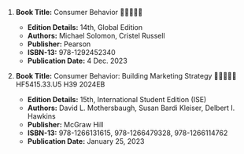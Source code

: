 1. **Book Title:** Consumer Behavior 🚨🚨🚨🚨🚨
   - **Edition Details:** 14th, Global Edition
   - **Authors:** Michael Solomon, Cristel Russell 
   - **Publisher:** Pearson
   - **ISBN-13:** 978-1292452340
   - **Publication Date:** 4 Dec. 2023

2. **Book Title:** Consumer Behavior: Building Marketing Strategy 🚨🚨🚨🚨🚨 HF5415.33.U5 H39 2024EB
   - **Edition Details:** 15th, International Student Edition (ISE)
   - **Authors:** David L. Mothersbaugh, Susan Bardi Kleiser, Delbert I. Hawkins
   - **Publisher:** McGraw Hill
   - **ISBN-13:** 978-1266131615, 978-1266479328, 978-1266114762  
   - **Publication Date:** January 25, 2023
